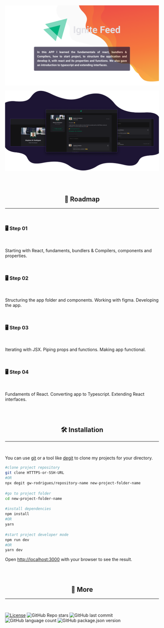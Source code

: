 ![header](./.github/header.png)

![demo](./.github/demo.png)

<br/><br/>

<h2 align="center">🧭 Roadmap</h2>
<hr/>
<br/>

### 🖥 Step 01

<br/>

<p>Starting with React, fundaments, bundlers & Compilers, components and properties.</p>

<br/>

### 🖥 Step 02

<br/>

<p>Structuring the app folder and components. Working with figma. Developing the app.</p>

<br/>

### 🖥 Step 03

<br/>

<p>Iterating with JSX. Piping props and functions. Making app functional.</p>

<br/>

### 🖥 Step 04

<br/>

<p>Fundaments of React. Converting app to Typescript. Extending React interfaces.</p>

<br/><br/>

<h2 align="center">🛠 Installation</h2>
<hr/>
<br/>

You can use [git](https://git-scm.com) or a tool like [degit](https://github.com/Rich-Harris/degit) to clone my projects for your directory.

```sh
#clone project repository
git clone HTTTPS-or-SSH-URL
#OR
npx degit gw-rodrigues/repository-name new-project-folder-name

#go to project folder
cd new-project-folder-name

#install dependencies
npm install
#OR
yarn

#start project developer mode
npm run dev
#OR
yarn dev
```

Open [http://localhost:3000](http://localhost:3000) with your browser to see the result.

<br/><br/>

<h2 align="center">🔬 More</h2>
<hr/>
<br/>

[![License](https://img.shields.io/badge/license-MIT-green?style=for-the-badge)](./LICENSE)
![GitHub Repo stars](https://img.shields.io/github/stars/gw-rodrigues/ignite-react-2022-projeto-01-ts?style=for-the-badge)
![GitHub last commit](https://img.shields.io/github/last-commit/gw-rodrigues/ignite-react-2022-projeto-01-ts?style=for-the-badge)
![GitHub language count](https://img.shields.io/github/languages/count/gw-rodrigues/ignite-react-2022-projeto-01-ts?style=for-the-badge)
![GitHub package.json version](https://img.shields.io/github/package-json/v/gw-rodrigues/ignite-react-2022-projeto-01-ts?style=for-the-badge)
